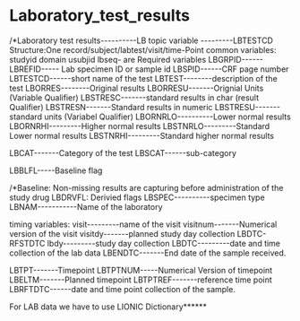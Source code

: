 # Laboratory_test_results
/*Laboratory test results----------LB
topic variable ---------LBTESTCD
Structure:One record/subject/labtest/visit/time-Point
common variables: studyid domain usubjid lbseq- are Required variables
LBGRPID------
LBREFID----- Lab specimen ID or sample id
LBSPID------CRF page number
LBTESTCD------short name of the test
LBTEST--------description of the test
LBORRES--------Original results
LBORRESU-------Orignial Units (Variable Qualifier)
LBSTRESC-------standard results in char (result Qualifier)
LBSTRESN-------Standard results in numeric
LBSTRESU-------standard units (Variabel Qualifier)
LBORNRLO----------Lower normal results
LBORNRHI---------Higher normal results
LBSTNRLO---------Standard Lower normal results
LBSTNRHI---------Standard higher normal results

LBCAT-------Category of the test
LBSCAT------sub-category

LBBLFL-----Baseline flag

/*Baseline: Non-missing results are capturing before administration of the study drug
LBDRVFL: Derivied flags
LBSPEC----------specimen type
LBNAM-----------Name of the laboratory

timing variables:
visit---------name of the visit
visitnum-------Numerical version of the visit
visitdy-------planned study day collection LBDTC-RFSTDTC
lbdy---------study day collection
LBDTC---------date and time collection of the lab data
LBENDTC-------End date of the sample received.

LBTPT-------Timepoint
LBTPTNUM-----Numerical Version of timepoint
LBELTM-------Planned timepoint
LBTPTREF-------reference time point
LBRFTDTC------date and time point collection of the sample.

For LAB data we have to use  LIONIC Dictionary******








